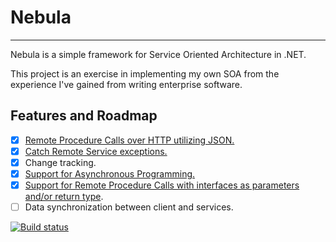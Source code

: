 # Nebula
- - -
Nebula is a simple framework for Service Oriented Architecture in .NET.

This project is an exercise in implementing my own SOA from the experience I've gained from writing enterprise software.

## Features and Roadmap
- [x] [Remote Procedure Calls over HTTP utilizing JSON.](https://github.com/inkadnb/Nebula/blob/master/Nebula.Core.Tests/RemoteProcedureCallTests.cs#L-19-34)
- [x] [Catch Remote Service exceptions.](https://github.com/inkadnb/Nebula/blob/master/Nebula.Core.Tests/RemoteProcedureCallTests.cs#L-168-179)
- [x] Change tracking.
- [x] [Support for Asynchronous Programming.](https://github.com/inkadnb/Nebula/blob/master/Nebula.Core.Tests/RemoteProcedureCallTests.cs#L139-152)
- [x] [Support for Remote Procedure Calls with interfaces as parameters and/or return type](https://github.com/inkadnb/Nebula/blob/master/Nebula.Core.Tests/RemoteProcedureCallTests.cs#L182-196).
- [ ] Data synchronization between client and services.

[![Build status](https://ci.appveyor.com/api/projects/status/s98el7ttk7isnays/branch/master?svg=true)](https://ci.appveyor.com/project/inkadnb/nebula/branch/master)
